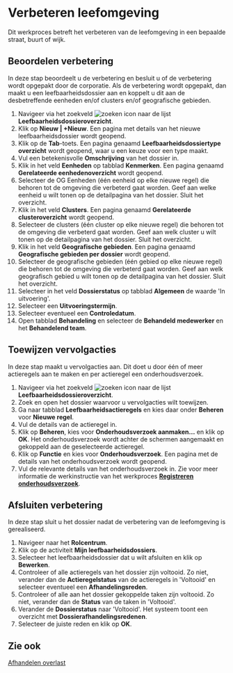 # Verbeteren leefomgeving

Dit werkproces betreft het verbeteren van de leefomgeving in een bepaalde straat, buurt of wijk. 

## Beoordelen verbetering 

In deze stap beoordeelt u de verbetering en besluit u of de verbetering wordt opgepakt door de corporatie. Als de verbetering wordt opgepakt, dan maakt u een leefbaarheidsdossier aan en koppelt u dit aan de desbetreffende eenheden en/of clusters en/of geografische gebieden. 

1. Navigeer via het zoekveld ![zoeken icon](/assets/images/zoeken.png "zoeken icon") naar de lijst **Leefbaarheidsdossieroverzicht**. 
2. Klik op **Nieuw | +Nieuw**. Een pagina met details van het nieuwe leefbaarheidsdossier wordt geopend. 
3. Klik op de **Tab**-toets. Een pagina genaamd **Leefbaarheidsdossiertype overzicht** wordt geopend, waar u een keuze voor een type maakt.
4. Vul een betekenisvolle **Omschrijving** van het dossier in. 
5. Klik in het veld **Eenheden** op tabblad **Kenmerken**. Een pagina genaamd **Gerelateerde eenhedenoverzicht** wordt geopend. 
6. Selecteer de OG Eenheden (één eenheid op elke nieuwe regel) die behoren tot de omgeving die verbeterd gaat worden. Geef aan welke eenheid u wilt tonen op de detailpagina van het dossier. Sluit het overzicht. 
7. Klik in het veld **Clusters**. Een pagina genaamd **Gerelateerde clusteroverzicht** wordt geopend. 
8. Selecteer de clusters (één cluster op elke nieuwe regel) die behoren tot de omgeving die verbeterd gaat worden. Geef aan welk cluster u wilt tonen op de detailpagina van het dossier. Sluit het overzicht. 
9. Klik in het veld **Geografische gebieden**. Een pagina genaamd **Geografische gebieden per dossier** wordt geopend. 
10. Selecteer de geografische gebieden (één gebied op elke nieuwe regel) die behoren tot de omgeving die verbeterd gaat worden. Geef aan welk geografisch gebied u wilt tonen op de detailpagina van het dossier. Sluit het overzicht. 
11. Selecteer in het veld **Dossierstatus** op tabblad **Algemeen** de waarde 'In uitvoering'.
12. Selecteer een **Uitvoeringstermijn**. 
13. Selecteer eventueel een **Controledatum**.  
14. Open tabblad **Behandeling** en selecteer de **Behandeld medewerker** en het **Behandelend team**. 

## Toewijzen vervolgacties 

In deze stap maakt u vervolgacties aan. Dit doet u door één of meer actieregels aan te maken en per actieregel een onderhoudsverzoek. 

1. Navigeer via het zoekveld ![zoeken icon](/assets/images/zoeken.png "zoeken icon") naar de lijst **Leefbaarheidsdossieroverzicht**. 
2. Zoek en open het dossier waarvoor u vervolgacties wilt toewijzen. 
3. Ga naar tabblad **Leefbaarheidsactieregels** en kies daar onder **Beheren** voor **Nieuwe regel**. 
5. Vul de details van de actieregel in. 
6. Klik op **Beheren**, kies voor **Onderhoudsverzoek aanmaken...** en klik op **OK**. Het onderhoudsverzoek wordt achter de schermen aangemaakt en gekoppeld aan de geselecteerde actieregel. 
7. Klik op **Functie** en kies voor **Onderhoudsverzoek**. Een pagina met de details van het onderhoudsverzoek wordt geopend. 
8. Vul de relevante details van het onderhoudsverzoek in. Zie voor meer informatie de werkinstructie van het werkproces **[Registreren onderhoudsverzoek](../../../onderhouden/onderhoud/registreren-onderhoudsverzoek/)**.

## Afsluiten verbetering

In deze stap sluit u het dossier nadat de verbetering van de leefomgeving is gerealiseerd. 

1. Navigeer naar het **Rolcentrum**.
2. Klik op de activiteit **Mijn leefbaarheidsdossiers**.
3. Selecteer het leefbaarheidsdossier dat u wilt afsluiten en klik op **Bewerken**. 
4. Controleer of alle actieregels van het dossier zijn voltooid. Zo niet, verander dan de **Actieregelstatus** van de actieregels in 'Voltooid' en selecteer eventueel een **Afhandelingsreden**.  
5. Controleer of alle aan het dossier gekoppelde taken zijn voltooid. Zo niet, verander dan de **Status** van de taken in 'Voltooid'. 
6. Verander de **Dossierstatus** naar 'Voltooid'. Het systeem toont een overzicht met **Dossierafhandelingsredenen**. 
7. Selecteer de juiste reden en klik op **OK**. 

## Zie ook

[Afhandelen overlast](../afhandelen-overlast/)  
